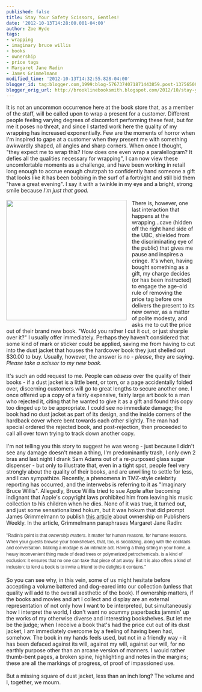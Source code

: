 ```yaml
---
published: false
title: Stay Your Safety Scissors, Gentles!
date: '2012-10-13T14:28:00.001-04:00'
author: Zoe Hyde
tags:
- wrapping
- imaginary bruce willis
- books
- ownership
- price tags
- Margaret Jane Radin
- James Grimmelmann
modified_time: '2012-10-13T14:32:55.828-04:00'
blogger_id: tag:blogger.com,1999:blog-5767374071871443859.post-1375650811649468528
blogger_orig_url: http://brooklinebooksmith.blogspot.com/2012/10/stay-your-safety-scissors-gentles.html
---
```


It is not an uncommon&nbsp;occurrence&nbsp;here at the book store that, as a member of the staff, will be called upon to wrap a present for a customer. Different people feeling varying degrees of discomfort performing these feat, but for me it poses no threat, and since I started work here the quality of my wrapping has increased exponentially. Few are the moments of horror when I'm inspired to gape at a customer when they present me with something awkwardly shaped, all angles and sharp corners. When once I thought, "they expect me to wrap this? How does one even wrap a paralellogram? It defies all the qualities necessary for wrapping", I can now view these uncomfortable moments as a challenge, and have been working in retail long enough to accrue enough chutzpah to confidently hand someone a gift that looks like it has been bobbing in the surf of a fortnight and still bid them "have a great evening". I say it with a twinkle in my eye and a bright, strong smile because <i>I'm just that good.&nbsp;</i><br /><br /><a href="http://upload.wikimedia.org/wikipedia/commons/a/a4/Old_book_bindings_cropped.jpg" imageanchor="1" style="clear: left; float: left; margin-bottom: 1em; margin-right: 1em;"><img border="0" height="320" src="http://upload.wikimedia.org/wikipedia/commons/a/a4/Old_book_bindings_cropped.jpg" width="320" /></a>There is, however, one last interaction that happens at the wrapping...cave (hidden off the right hand side of the UBC, shielded from the discriminating eye of the public) that gives me pause and inspires a cringe. It's when, having bought something as a gift, my charge decides (or has been instructed) to engage the age-old rule of removing the price tag before one delivers the present to its new owner, as a matter of polite modesty, and asks me to cut the price out of their brand new book.&nbsp;"Would you rather I cut it out, or just sharpie over it?" I usually offer immediately. Perhaps they haven't considered that some kind of mark or sticker could be applied, saving me from having to cut into the dust jacket that houses the hardcover book they just shelled out $30.00 to buy. Usually, however, the answer is no - <i>please</i>, they are saying. <i>Please take a scissor to my new book.</i><br /><br />It's such an odd request to me. People can <i>obsess </i>over the quality of their books - if a dust jacket is a little bent, or torn, or a page accidentally folded over, discerning customers will go to great lengths to secure another one. I once offered up a copy of a fairly expensive, fairly large art book to a man who rejected it, citing that he wanted to give it as a gift and found this copy too dinged up to be appropriate. I could see no immediate damage; the book had no dust jacket as part of its design, and the inside corners of the hardback cover where bent towards each other slightly. The man had special ordered the rejected book, and post-rejection, then proceeded to call all over town trying to track down another copy.<br /><br />I'm not telling you this story to suggest he was wrong - just because I didn't see any damage doesn't mean a thing, I'm predominantly trash, I only own 2 bras and last night I drank Sam Adams out of a&nbsp;re-purposed&nbsp;glass sugar dispenser - but only to illustrate that, even in a tight spot, people feel very strongly about the quality of their books, and are unwilling to settle for less, and I can sympathize. Recently, a phenomena in TMZ-style celebrity reporting has occurred, and the interwebs is&nbsp;referring&nbsp;to it as "Imaginary Bruce Willis". Allegedly, Bruce Willis tried to sue Apple after becoming indignant that Apple's copyright laws prohibited him from leaving his music collection to his children when he dies. None of it was true, it turned out, and just some sensationalized hokum, but it was hokum that did prompt James Grimmelmann to publish <a href="http://blogs.publishersweekly.com/blogs/PWxyz/2012/10/10/imaginary-bruce-willis/" target="_blank">this article</a>&nbsp;about ownership on Publishers Weekly. In the article, Grimmelmann paraphrases Margaret Jane Radin:<br /><br /><span style="background-color: white; color: #333333; font-family: Verdana, Arial, Helvetica, sans-serif; font-size: 12px; line-height: 16.78333282470703px; text-align: justify;">"Radin’s point is that&nbsp;</span><em style="background-color: white; color: #333333; font-family: Verdana, Arial, Helvetica, sans-serif; font-size: 12px; line-height: 16.78333282470703px; text-align: justify;">ownership matters</em><span style="background-color: white; color: #333333; font-family: Verdana, Arial, Helvetica, sans-serif; font-size: 12px; line-height: 16.78333282470703px; text-align: justify;">. It matter for human reasons, for humane reasons. When your guests browse your bookshelves, that, too, is socializing, along with the cocktails and conversation. Making a mixtape is an intimate act.&nbsp;</span><span style="background-color: white; color: #333333; font-family: Verdana, Arial, Helvetica, sans-serif; font-size: 12px; line-height: 16.78333282470703px; text-align: justify;">Having a thing sitting in your home, a heavy inconvenient thing made of dead trees or polymerized petrochemicals, is a kind of exclusion: it ensures that no one can take that piece of art away. But it is also offers a kind of inclusion: to lend a book is to invite a friend to the delights it contains."</span><br /><br />So you can see why, in this vein, some of us might hesitate before accepting a volume battered and dog-eared into our collection (unless that quality will add to the overall&nbsp;aesthetic&nbsp;of the book). If ownership matters, if the books and movies and art I collect and display are an external representation of not only how I want to be interpreted, but simultaneously how I interpret the world, I don't want no scummy paperbacks jammin' up the works of my otherwise diverse and interesting bookshelves. But let me be the judge; when I receive a book that's had the price cut out of its dust jacket, I am immediately overcome by a feeling of having been had, somehow. The book in my hands feels used, but not in a friendly way - it has been defaced against its will, against my will, against our will, for no earthly purpose other than an arcane version of manners. I would rather thumb-bent pages, a broken spine, highlighting and notes in the margins; these are all the markings of progress, of proof of&nbsp;impassioned&nbsp;use.<br /><br />But a missing square of dust jacket, less than an inch long? The volume and I, together, we mourn.<br /><br /><br />